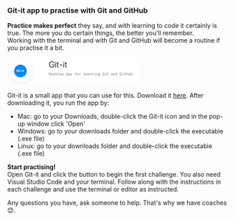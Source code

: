 ### Git-it app to practise with Git and GitHub

**Practice makes perfect** they say, and with learning to code it certainly is true. The more you do certain things, the better you'll remember.  
Working with the terminal and with Git and GitHub will become a routine if you practise it a bit.

<img src="./git-it.png" width="300"  />

Git-it is a small app that you can use for this. Download it [here](https://github.com/jlord/git-it-electron/releases). After downloading it, you run the app by:  
* Mac: go to your Downloads, double-click the Git-it icon and in the pop-up window click 'Open'
* Windows: go to your downloads folder and double-click the executable (.exe file)
* Linux: go to your downloads folder and double-click the executable (.exe file)

**Start practising!**  
Open Git-it and click the button to begin the first challenge. You also need Visual Studio Code and your terminal.  Follow along with the instructions in each challenge and use the terminal or editor as instructed.

Any questions you have, ask someone to help. That's why we have coaches 😊.



